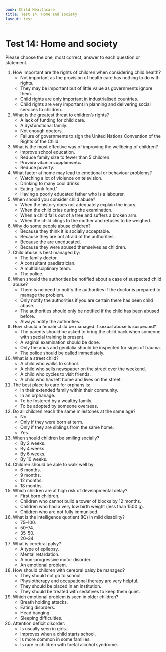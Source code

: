 ```yaml
---
book: Child Healthcare
title: Test 14. Home and society
layout: test
---
```


# Test 14: Home and society

Please choose the one, most correct, answer to each question or statement.

1.	How important are the rights of children when considering child health?
	*	Not important as the provision of health care has nothing to do with rights.
	*	They may be important but of little value as governments ignore them.
	*	Child rights are only important in industrialised countries.
	*	Child rights are very important in planning and delivering social services to children.
2.	What is the greatest threat to children’s rights?
	*	A lack of funding for child care.
	*	A dysfunctional family.
	*	Not enough doctors.
	*	Failure of governments to sign the United Nations Convention of the Rights of the Child.
3.	What is the most effective way of improving the wellbeing of children?
	*	Improve school education.
	*	Reduce family size to fewer than 5 children.
	*	Provide vitamin supplements.
	*	Reduce poverty.
4.	What factor at home may lead to emotional or behaviour problems?
	*	Watching a lot of violence on television.
	*	Drinking to many cool drinks.
	*	Eating ‘junk food.’
	*	Having a poorly educated father who is a labourer.
5.	When should you consider child abuse?
	*	When the history does not adequately explain the injury.
	*	When the child cries during the examination.
	*	When a child falls out of a tree and suffers a broken arm.
	*	When the child clings to the mother and refuses to be weighed.
6.	Why do some people abuse children?
	*	Because they think it is socially acceptable.
	*	Because they are not afraid of the authorities.
	*	Because the are uneducated.
	*	Because they were abused themselves as children.
7.	Child abuse is best managed by:
	*	The family doctor.
	*	A consultant paediatrician.
	*	A multidisciplinary team.
	*	The police.
8.	When should the authorities be notified about a case of suspected child abuse?
	*	There is no need to notify the authorities if the doctor is prepared to manage the problem.
	*	Only notify the authorities if you are certain there has been child abuse.
	*	The authorities should only be notified if the child has been abused before.
	*	Always notify the authorities.
9.	How should a female child be managed if sexual abuse is suspected?
	*	The parents should be asked to bring the child back when someone with special training is present.
	*	A vaginal examination should be done.
	*	Only the anus and genitalia should be inspected for signs of trauma. 
	*	The police should be called immediately.
10.	What is a street child?
	*	A child who walks to school.
	*	A child who sells newspaper on the street over the weekend.
	*	A child who cycles to visit friends.
	*	A child who has left home and lives on the street.
11.	The best place to care for orphans is:
	*	In their extended family within their community.
	*	In an orphanage.
	*	To be fostered by a wealthy family.
	*	To be adopted by someone overseas.
12.	Do all children reach the same milestones at the same age?
	*	No.
	*	Only if they were born at term.
	*	Only if they are siblings from the same home.
	*	Yes.
13.	When should children be smiling socially?
	*	By 2 weeks.
	*	By 4 weeks.
	*	By 6 weeks.
	*	By 10 weeks.
14.	Children should be able to walk well by:
	*	6 months.
	*	9 months.
	*	12 months.
	*	18 months.
15.	Which children are at high risk of developmental delay?
	*	First born children.
	*	Children who cannot build a tower of blocks by 12 months.
	*	Children who had a very low birth weight (less than 1500 g).
	*	Children who are not fully immunised.
16.	What is the intelligence quotient (IQ) in mild disability?
	*	75–100.	
	*	50–74.	
	*	35–50.	
	*	20–34.	
17.	What is cerebral palsy?
	*	A type of epilepsy.
	*	Mental retardation.
	*	A non-progressive motor disorder.
	*	An emotional problem.
18.	How should children with cerebral palsy be managed?
	*	They should not go to school.
	*	Physiotherapy and occupational therapy are very helpful.
	*	They should be placed in an institution.
	*	They should be treated with sedatives to keep them quiet.
19.	Which emotional problem is seen in older children?
	*	Breath holding attacks.
	*	Eating disorders.
	*	Head banging.
	*	Sleeping difficulties.
20.	Attention deficit disorder:
	*	Is usually seen in girls.
	*	Improves when a child starts school.
	*	Is more common in some families.
	*	Is rare in children with foetal alcohol syndrome.
